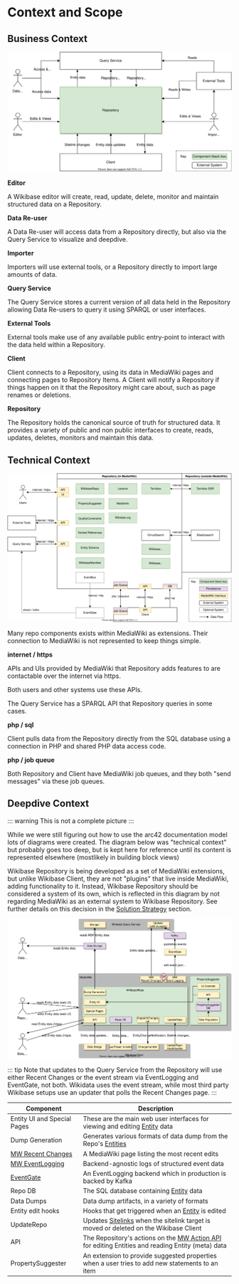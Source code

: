 # Context and Scope

## Business Context

![Wikibase Repository business context diagram](./diagrams/03-business-context.drawio.svg)

**Editor**

A Wikibase editor will create, read, update, delete, monitor and maintain structured data on a Repository.

**Data Re-user**

A Data Re-user will access data from a Repository directly, but also via the Query Service to visualize and deepdive.

**Importer**

Importers will use external tools, or a Repository directly to import large amounts of data.

**Query Service**

The Query Service stores a current version of all data held in the Repository allowing Data Re-users to query it using SPARQL or user interfaces.

**External Tools**

External tools make use of any available public entry-point to interact with the data held within a Repository.

**Client**

Client connects to a Repository, using its data in MediaWiki pages and connecting pages to Repository Items.
A Client will notify a Repository if things happen on it that the Repository might care about, such as page renames or deletions.

**Repository**

The Repository holds the canonical source of truth for structured data.
It provides a variety of public and non public interfaces to create, reads, updates, deletes, monitors and maintain this data.

## Technical Context

![Wikibase Repository technical context diagram](./diagrams/03-technical-context.drawio.svg)

Many repo components exists within MediaWiki as extensions.
Their connection to MediaWiki is not represented to keep things simple.

**internet / https**

APIs and UIs provided by MediaWiki that Repository adds features to are contactable over the internet via https.

Both users and other systems use these APIs.

The Query Service has a SPARQL API that Repository queries in some cases.

**php / sql**

Client pulls data from the Repository directly from the SQL database using a connection in PHP and shared PHP data access code.

**php / job queue**

Both Repository and Client have MediaWiki job queues, and they both "send messages" via these job queues.

## Deepdive Context

::: warning
This is not a complete picture
:::

While we were still figuring out how to use the arc42 documentation model lots of diagrams were created.
The diagram below was "technical context" but probably goes too deep, but is kept here for reference until its content is represented elsewhere (mostlikely in building block views)

Wikibase Repository is being developed as a set of MediaWiki extensions, but unlike Wikibase Client, they are not "plugins" that live inside MediaWiki, adding functionality to it. Instead, Wikibase Repository should be considered a system of its own, which is reflected in this diagram by not regarding MediaWiki as an external system to Wikibase Repository. See further details on this decision in the [Solution Strategy](04-Solution_Strategy.md#developing-wikibase-repository-through-mediawiki-extensions) section.

![Wikibase Repository old technical context diagram](./diagrams/03-technical-context-old.drawio.svg)

::: tip
Note that updates to the Query Service from the Repository will use either Recent Changes or the event stream via EventLogging and EventGate, not both. Wikidata uses the event stream, while most third party Wikibase setups use an updater that polls the Recent Changes page.
:::

| Component                                                                 | Description                                                                                                                                       |
| ------------------------------------------------------------------------- | ------------------------------------------------------------------------------------------------------------------------------------------------- |
| Entity UI and Special Pages                                               | These are the main web user interfaces for viewing and editing [Entity](../../Glossary.md#entity) data                                            |
| Dump Generation                                                           | Generates various formats of data dump from the Repo's [Entities](../../Glossary.md#entity)                                                       |
| [MW Recent Changes](https://www.mediawiki.org/wiki/Help:Recent_changes)   | A MediaWiki page listing the most recent edits                                                                                                    |
| [MW EventLogging](https://www.mediawiki.org/wiki/Extension:EventLogging)  | Backend-agnostic logs of structured event data                                                                                                    |
| [EventGate](https://wikitech.wikimedia.org/wiki/Event_Platform/EventGate) | An EventLogging backend which in production is backed by Kafka                                                                                    |
| Repo DB                                                                   | The SQL database containing [Entity](../../Glossary.md#entity) data                                                                               |
| Data Dumps                                                                | Data dump artifacts, in a variety of formats                                                                                                      |
| Entity edit hooks                                                         | Hooks that get triggered when an [Entity](../../Glossary.md#entity) is edited                                                                     |
| UpdateRepo                                                                | Updates [Sitelinks](../../Glossary.md#sitelink) when the sitelink target is moved or deleted on the Wikibase Client                               |
| API                                                                       | The Repository's actions on the [MW Action API](https://www.mediawiki.org/wiki/API:Main_page) for editing Entities and reading Entity (meta) data |
| PropertySuggester                                                         | An extension to provide suggested properties when a user tries to add new statements to an item                                                   |

